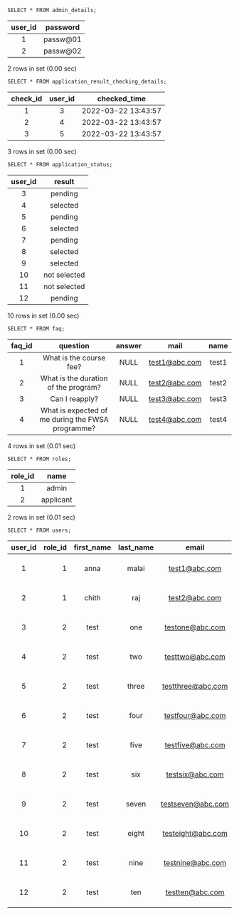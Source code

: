 ```syntax
SELECT * FROM admin_details;
```

| user_id | password |
| :-----: | :------: |
|    1    | passw@01 |
|    2    | passw@02 |

2 rows in set (0.00 sec)

```syntax
SELECT * FROM application_result_checking_details;
```

| check_id | user_id |    checked_time     |
| :------: | :-----: | :-----------------: |
|    1     |    3    | 2022-03-22 13:43:57 |
|    2     |    4    | 2022-03-22 13:43:57 |
|    3     |    5    | 2022-03-22 13:43:57 |

3 rows in set (0.00 sec)

```syntax
SELECT * FROM application_status;
```

| user_id |    result    |
| :-----: | :----------: |
|    3    |   pending    |
|    4    |   selected   |
|    5    |   pending    |
|    6    |   selected   |
|    7    |   pending    |
|    8    |   selected   |
|    9    |   selected   |
|   10    | not selected |
|   11    | not selected |
|   12    |   pending    |

10 rows in set (0.00 sec)

```syntax
SELECT * FROM faq;
```

| faq_id |                     question                      | answer |     mail      | name  |
| :----: | :-----------------------------------------------: | :----: | :-----------: | :---: |
|   1    |              What is the course fee?              |  NULL  | test1@abc.com | test1 |
|   2    |       What is the duration of the program?        |  NULL  | test2@abc.com | test2 |
|   3    |                  Can I reapply?                   |  NULL  | test3@abc.com | test3 |
|   4    | What is expected of me during the FWSA programme? |  NULL  | test4@abc.com | test4 |

4 rows in set (0.01 sec)

```syntax
SELECT * FROM roles;
```

| role_id |   name    |
| :-----: | :-------: |
|    1    |   admin   |
|    2    | applicant |

2 rows in set (0.01 sec)

```syntax
SELECT * FROM users;
```

| user_id | role_id | first_name | last_name |       email       | contact_number |    date_of_birth    | Gender | parent_name | parent_contact_number |     enroll_time     | address     |
| :-----: | ------: | :--------: | :-------: | :---------------: | :------------: | :-----------------: | :----: | :---------: | :-------------------: | :-----------------: | :---------- |
|    1    |       1 |    anna    |   malai   |   test1@abc.com   |   9876543102   | 2006-03-01 00:00:00 |  Male  |    malai    |      9876543210       | 2022-03-22 12:57:35 | madurai     |
|    2    |       1 |   chith    |    raj    |   test2@abc.com   |   8765432109   | 2006-03-01 00:00:00 | Female |     raj     |      9876543210       | 2022-03-22 12:57:35 | tirunelveli |
|    3    |       2 |    test    |    one    |  testone@abc.com  |   9776543201   | 2006-03-01 00:00:00 |  Male  |     one     |      9876543210       | 2022-03-22 12:57:35 | madurai     |
|    4    |       2 |    test    |    two    |  testtwo@abc.com  |   9366543201   | 2006-03-01 00:00:00 | Female |     two     |      9876543210       | 2022-03-22 12:57:35 | chennai     |
|    5    |       2 |    test    |   three   | testthree@abc.com |   9575543201   | 2006-03-01 00:00:00 |  Male  |    three    |      9876543210       | 2022-03-22 12:57:35 | trichy      |
|    6    |       2 |    test    |   four    | testfour@abc.com  |   9826583201   | 2006-03-01 00:00:00 | Female |    four     |      9876543210       | 2022-03-22 12:57:35 | coimbatore  |
|    7    |       2 |    test    |   five    | testfive@abc.com  |   9176503201   | 2006-03-01 00:00:00 |  Male  |    five     |      9876543210       | 2022-03-22 12:57:35 | trichy      |
|    8    |       2 |    test    |    six    |  testsix@abc.com  |   9676543501   | 2006-03-01 00:00:00 | Female |     six     |      9876543210       | 2022-03-22 12:57:35 | coimbatore  |
|    9    |       2 |    test    |   seven   | testseven@abc.com |   9077543201   | 2006-03-01 00:00:00 |  Male  |    seven    |      9876543210       | 2022-03-22 12:57:35 | tirunelveli |
|   10    |       2 |    test    |   eight   | testeight@abc.com |   9478543201   | 2006-03-01 00:00:00 | Female |    eight    |      9876543210       | 2022-03-22 12:57:35 | madurai     |
|   11    |       2 |    test    |   nine    | testnine@abc.com  |   9676583201   | 2006-03-01 00:00:00 |  Male  |    nine     |      9876543210       | 2022-03-22 12:57:35 | tirunelveli |
|   12    |       2 |    test    |    ten    |  testten@abc.com  |   9976543401   | 2006-03-01 00:00:00 | Female |     ten     |      9876543210       | 2022-03-22 12:57:35 | chennai     |
